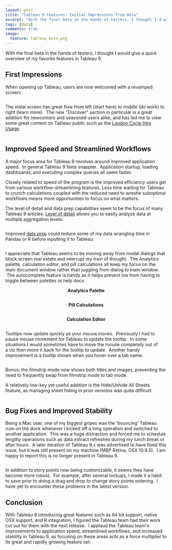 ```yaml
---
layout: post
title: "Tableau 9 Features: Initial Impressions from Beta"
excerpt: "With the final beta in the hands of testers, I thought I'd write up a review of my favorite features in Tableau 9."
tags: [Data]
comments: true
image:
  feature: tableau_beta.png
---
```


With the final beta in the hands of testers, I thought I would give a quick overview of my favorite features in Tableau 9.

## First Impressions

When opening up Tableau, users are now welcomed with a revamped screen:

<p align="center"><img src="http://donnemartin.com/wp-content/uploads/2015/03/tableau_welcome1.png" alt="" /></p>

The initial screen has great flow from left (start here) to middle (do work) to right (learn more).  The new "Discover" section in particular is a great addition for newcomers and seasoned users alike, and has led me to view some great content on Tableau public such as the [London Cycle Hire Usage](https://public.tableau.com/s/gallery/london-cycle-hire-usage?edition=pro&version=9.0):

<p align="center"><img src="http://donnemartin.com/wp-content/uploads/2015/03/tableau_viz1.png" alt="" /></p>

## Improved Speed and Streamlined Workflows

A major focus area for Tableau 9 revolves around improved application speed.  In general Tableau 9 feels snappier.  Application startup, loading dashboards, and executing complex queries all seem faster.

Closely related to speed of the program is the improved efficiency users get from various workflow-streamlining features.  Less time waiting for Tableau to crunch calculations coupled with the reduced need to wrestle suboptimal workflows means more opportunities to focus on what matters.

The level of detail and data prep capabilities seem to be the focus of many Tableau 9 articles.  [Level of detail](http://www.tableau.com/about/blog/2015/2/introduction-level-detail-expressions-36655) allows you to easily analyze data at multiple aggregation levels:

<p align="center"><img src="http://donnemartin.com/wp-content/uploads/2015/03/tableau_lod.png" alt="" /></p>

Improved [data prep](http://www.tableau.com/about/blog/2015/1/tableau-90-auto-data-prep-stay-flow-35980) could reduce some of my data wrangling time in Pandas or R before inputting it to Tableau:

<p align="center"><img src="http://donnemartin.com/wp-content/uploads/2015/03/tableau_pivot.png" alt="" /></p>

I appreciate that Tableau seems to be moving away from modal dialogs that block screen real estate and interrupt my train of thought.  The Analytics palette, calculation editor, and pill calculations all keep my focus on the main document window rather than juggling from dialog to main window.  The autocomplete feature is handy as it helps prevent me from having to toggle between palettes or help docs.

<p align="center"><b>Analytics Palette</b></p>
<p align="center"><img src="http://donnemartin.com/wp-content/uploads/2015/03/Tableau_analytics.png" alt="" /></p>
<p align="center"><b>Pill Calculations</b></p>
<p align="center"><img src="http://donnemartin.com/wp-content/uploads/2015/03/Tableau_pill.png" alt="" /></p>
<p align="center"><b>Calculation Editor</b></p>
<p align="center"><img src="http://donnemartin.com/wp-content/uploads/2015/03/Tableau_calc.png" alt="" /></p>

Tooltips now update quickly as your mouse moves.  Previously I had to pause mouse movement for Tableau to update the tooltip.  In some situations I would sometimes have to move the mouse completely out of a viz then move it back for the tooltip to update.  Another handy improvement is a tooltip shown when you hover over a tab name:

<p align="center"><img src="http://donnemartin.com/wp-content/uploads/2015/03/Tableau_tooltip.png" alt="" /></p>

Bonus: the filmstrip mode now shows both titles and images, preventing the need to frequently swap from filmstrip mode to tab mode.

A relatively low-key yet useful addition is the Hide/Unhide All Sheets feature, as managing sheet hiding in prior versions was quite difficult:

<p align="center"><img src="http://donnemartin.com/wp-content/uploads/2015/03/Tableau_unhide.png" alt="" /></p>

## Bug Fixes and Improved Stability

Being a Mac user, one of my biggest gripes was the 'bouncing' Tableau icon on the dock whenever I kicked off a long operation and switched to another application.  This was a huge distraction and forced me to schedule lengthy operations such as data extract refreshes during my lunch break or after hours.  A later iteration of Tableau 8.x was advertised to have fixed this issue, but it was still present on my machine (MBP Retina, OSX 10.9.5).  I am happy to report this is no longer present in Tableau 9.

<p align="center"><img src="http://donnemartin.com/wp-content/uploads/2015/03/Tableau_icon.png" alt="" /></p>

In addition to story points now being customizable, it seems they have become more robust.  For example, after several lockups, I made it a habit to save prior to doing a drag and drop to change story points ordering.  I have yet to encounter these problems in the latest version.

## Conclusion

With Tableau 8 introducing great features such as 64 bit support, native OSX support, and R integration, I figured the Tableau team had their work cut out for them with the next release.  I applaud the Tableau team's improvements to application speed, streamlined workflows, and increased stability in Tableau 9, as focusing on these areas acts as a force multiplier to its great and rapidly growing feature set.